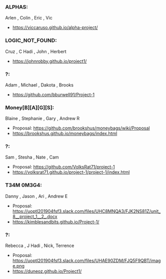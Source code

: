 ### ALPHAS:
Arlen , Colin , Eric , Vic 
* https://viccaruso.github.io/alpha-project/

### LOGIC_NOT_FOUND:
Cruz , C Hadi , John , Herbert
* https://johnrobby.github.io/project1/

### ?:
Adam , Michael , Dakota , Brooks 
* https://github.com/bburwell91/Project-1


### Money[B][A][G][S]:
Blaine , Stephanie , Gary , Andrew R
* Proposal: https://github.com/brookshus/moneybags/wiki/Proposal
* https://brookshus.github.io/moneybags/index.html

### ?:
Sam , Stesha , Nate , Cam 
* Proposal: https://github.com/VolksRat71/project-1
* https://volksrat71.github.io/project-1/project-1/index.html

### T34M 0M3G4:
Danny , Jason , Ari , Andrew E 
* Proposal: https://uoptl201904fsf3.slack.com/files/UHC8MNQA3/FJK2NS81Z/unit_8__project_1__2_.docx
* https://kimblesandbits.github.io/Project-1/

### ?:
Rebecca , J Hadi , Nick, Terrence
* Proposal: https://uoptl201904fsf3.slack.com/files/UHAE90ZDM/FJQ5F9QBT/image.png
* https://duneoz.github.io/Project1/
